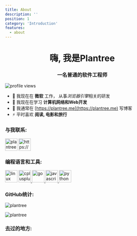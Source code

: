 ```yaml
---
title: About
description: ''
position: 1
category: 'Introduction'
features:
  - about
---
```

<h1 align="center">嗨, 我是Plantree</h1>
<h3 align="center">一名普通的软件工程师</h3>

<p align="left"> <img src="https://visitor-badge.glitch.me/badge?page_id=plantree.me/about&left_text=Profile%20views" alt="profile views"> </p>

- 🔭 我现在在 **微软** 工作， 从事*浏览器引擎*相关的研发
- 🌱 我现在在学习 **计算机网络和Web开发**
- 📝 我通常在 [https://plantree.me](https://plantree.me) 写博客
- ⚡ 平时喜欢 **阅读, 电影和旅行**

<h3 align="left">与我联系:</h3>
<p align="left" class="flex gap-4">
<a href="https://linkedin.com/in/plantree" target="blank"><img align="center" src="/social-img/linked-in-alt.svg" alt="plantree" height="40" width="40" /></a>
<a href="https://plantree.me/feed.xml" target="blank"><img align="center" src="/social-img/rss.svg" alt="https://plantree.me/feed.xml" height="40" width="40" /></a>
</p>

<h3 align="left">编程语言和工具:</h3>
<p align="left" class="flex gap-4">
<a href="https://www.linux.org/" target="_blank" rel="noreferrer"> <img
      src="/social-img/linux-original.svg" alt="linux"
      width="40" height="40" /></a>
  <a href="https://www.w3schools.com/cpp/" target="_blank" rel="noreferrer"> <img
      src="/social-img/cplusplus-original.svg"
      alt="cplusplus" width="40" height="40" /> </a> <a href="https://golang.org" target="_blank" rel="noreferrer"> <img
      src="/social-img/go-original.svg" alt="go" width="40"
      height="40" /> </a>
  <a href="https://developer.mozilla.org/en-US/docs/Web/JavaScript" target="_blank" rel="noreferrer"> <img
      src="/social-img/javascript-original.svg"
      alt="javascript" width="40" height="40" /> </a>
  <a href="https://www.python.org" target="_blank" rel="noreferrer">
    <img src="/social-img/python-original.svg" alt="python"
      width="40" height="40" /> </a>
</p>

<h3 align="left">GitHub统计:</h3>
<p><img align="center" src="https://github-readme-stats.vercel.app/api?username=plantree&show_icons=true&locale=en" alt="plantree" /></p>

<p><img align="center" src="https://github-readme-streak-stats.herokuapp.com/?user=plantree&" alt="plantree" /></p>

<h3 align="left">去过的地方:</h3>

   <client-only>

​    <LazyTourists />

   </client-only>
